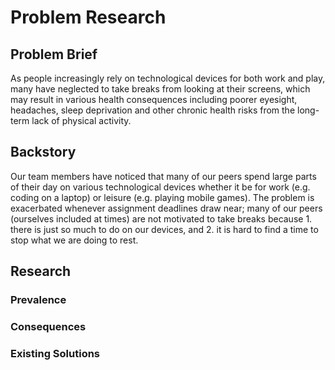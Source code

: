 # Problem Research

## Problem Brief
As people increasingly rely on technological devices for both work and play, many have neglected to take breaks from looking at their screens, which may result in various health consequences including poorer eyesight, headaches, sleep deprivation and other chronic health risks from the long-term lack of physical activity.

## Backstory
Our team members have noticed that many of our peers spend large parts of their day on various technological devices whether it be for work (e.g. coding on a laptop) or leisure (e.g. playing mobile games). The problem is exacerbated whenever assignment deadlines draw near; many of our peers (ourselves included at times) are not motivated to take breaks because 1. there is just so much to do on our devices, and 2. it is hard to find a time to stop what we are doing to rest.

## Research
### Prevalence
### Consequences
### Existing Solutions
